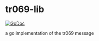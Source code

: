 # tr069-lib
[![GoDoc](https://godoc.org/github.com/it-man-cn/tr069-lib/messages?status.svg)](https://godoc.org/github.com/it-man-cn/tr069-lib/messages)

a go implementation of the tr069 message
